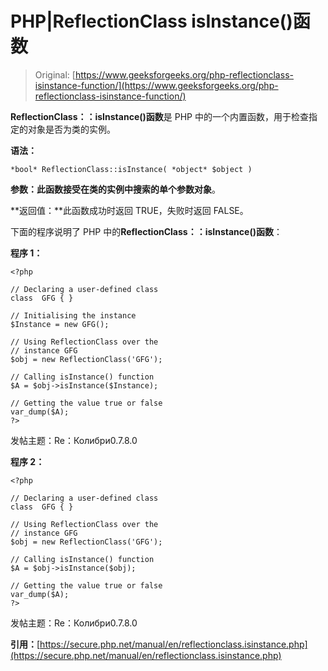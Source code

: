 # PHP|ReflectionClass isInstance()函数

> Original: [https://www.geeksforgeeks.org/php-reflectionclass-isinstance-function/](https://www.geeksforgeeks.org/php-reflectionclass-isinstance-function/)

**ReflectionClass：：isInstance()函数**是 PHP 中的一个内置函数，用于检查指定的对象是否为类的实例。

**语法：**

```
*bool* ReflectionClass::isInstance( *object* $object )
```

**参数：**此函数接受在类的实例中搜索的单个参数**对象**。

**返回值：**此函数成功时返回 TRUE，失败时返回 FALSE。

下面的程序说明了 PHP 中的**ReflectionClass：：isInstance()函数**：

**程序 1：**

```
<?php

// Declaring a user-defined class
class  GFG { }

// Initialising the instance
$Instance = new GFG();

// Using ReflectionClass over the
// instance GFG
$obj = new ReflectionClass('GFG');

// Calling isInstance() function
$A = $obj->isInstance($Instance);

// Getting the value true or false
var_dump($A);
?>
```

发帖主题：Re：Колибри0.7.8.0

**程序 2：**

```
<?php

// Declaring a user-defined class
class  GFG { }

// Using ReflectionClass over the
// instance GFG
$obj = new ReflectionClass('GFG');

// Calling isInstance() function
$A = $obj->isInstance($obj);

// Getting the value true or false
var_dump($A);
?>
```

发帖主题：Re：Колибри0.7.8.0

**引用：**[https://secure.php.net/manual/en/reflectionclass.isinstance.php](https://secure.php.net/manual/en/reflectionclass.isinstance.php)